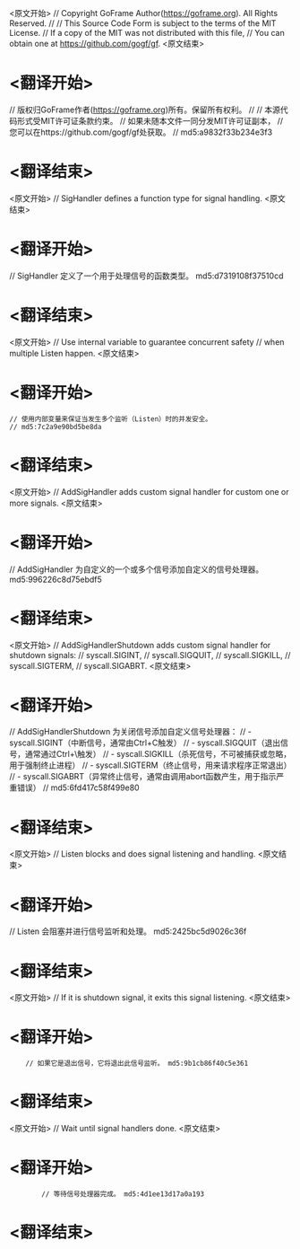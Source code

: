 
<原文开始>
// Copyright GoFrame Author(https://goframe.org). All Rights Reserved.
//
// This Source Code Form is subject to the terms of the MIT License.
// If a copy of the MIT was not distributed with this file,
// You can obtain one at https://github.com/gogf/gf.
<原文结束>

# <翻译开始>
// 版权归GoFrame作者(https://goframe.org)所有。保留所有权利。
//
// 本源代码形式受MIT许可证条款约束。
// 如果未随本文件一同分发MIT许可证副本，
// 您可以在https://github.com/gogf/gf处获取。
// md5:a9832f33b234e3f3
# <翻译结束>


<原文开始>
// SigHandler defines a function type for signal handling.
<原文结束>

# <翻译开始>
// SigHandler 定义了一个用于处理信号的函数类型。 md5:d7319108f37510cd
# <翻译结束>


<原文开始>
	// Use internal variable to guarantee concurrent safety
	// when multiple Listen happen.
<原文结束>

# <翻译开始>
	// 使用内部变量来保证当发生多个监听（Listen）时的并发安全。
	// md5:7c2a9e90bd5be8da
# <翻译结束>


<原文开始>
// AddSigHandler adds custom signal handler for custom one or more signals.
<原文结束>

# <翻译开始>
// AddSigHandler 为自定义的一个或多个信号添加自定义的信号处理器。 md5:996226c8d75ebdf5
# <翻译结束>


<原文开始>
// AddSigHandlerShutdown adds custom signal handler for shutdown signals:
// syscall.SIGINT,
// syscall.SIGQUIT,
// syscall.SIGKILL,
// syscall.SIGTERM,
// syscall.SIGABRT.
<原文结束>

# <翻译开始>
// AddSigHandlerShutdown 为关闭信号添加自定义信号处理器：
// - syscall.SIGINT（中断信号，通常由Ctrl+C触发）
// - syscall.SIGQUIT（退出信号，通常通过Ctrl+\触发）
// - syscall.SIGKILL（杀死信号，不可被捕获或忽略，用于强制终止进程）
// - syscall.SIGTERM（终止信号，用来请求程序正常退出）
// - syscall.SIGABRT（异常终止信号，通常由调用abort函数产生，用于指示严重错误）
// md5:6fd417c58f499e80
# <翻译结束>


<原文开始>
// Listen blocks and does signal listening and handling.
<原文结束>

# <翻译开始>
// Listen 会阻塞并进行信号监听和处理。 md5:2425bc5d9026c36f
# <翻译结束>


<原文开始>
// If it is shutdown signal, it exits this signal listening.
<原文结束>

# <翻译开始>
		// 如果它是退出信号，它将退出此信号监听。 md5:9b1cb86f40c5e361
# <翻译结束>


<原文开始>
// Wait until signal handlers done.
<原文结束>

# <翻译开始>
			// 等待信号处理器完成。 md5:4d1ee13d17a0a193
# <翻译结束>

